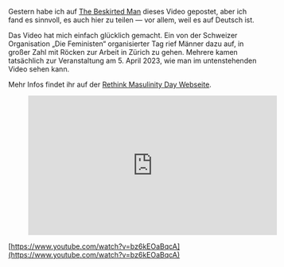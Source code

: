 Gestern habe ich auf [The Beskirted Man](https://www.the-beskirted-man.com/in-the-media/the-first-rethink-masculinity-day/) dieses Video gepostet, aber ich fand es sinnvoll, es auch hier zu teilen — vor allem, weil es auf Deutsch ist.

Das Video hat mich einfach glücklich gemacht. Ein von der Schweizer Organisation „Die Feministen“ organisierter Tag rief Männer dazu auf, in großer Zahl mit Röcken zur Arbeit in Zürich zu gehen. Mehrere kamen tatsächlich zur Veranstaltung am 5. April 2023, wie man im untenstehenden Video sehen kann.

Mehr Infos findet ihr auf der [Rethink Masulinity Day Webseite](https://rethinkmasculinity.ch/).

<figure><div class="wp-block-embed__wrapper"><iframe loading="lazy" title="Erster Rethink Masculinity Day - Zürich, 05.April 2023" width="500" height="281" src="https://www.youtube.com/embed/bz6kEOaBqcA?feature=oembed" frameborder="0" allow="accelerometer; autoplay; clipboard-write; encrypted-media; gyroscope; picture-in-picture; web-share" referrerpolicy="strict-origin-when-cross-origin" allowfullscreen=""></iframe></div></figure>

[https://www.youtube.com/watch?v=bz6kEOaBqcA](https://www.youtube.com/watch?v=bz6kEOaBqcA)